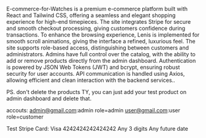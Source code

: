 E-commerce-for-Watches is a premium e-commerce platform built with React and Tailwind CSS, offering a seamless and elegant shopping experience for high-end timepieces. The site integrates Stripe for secure and smooth checkout processing, giving customers confidence during transactions. To enhance the browsing experience, Lenis is implemented for smooth scroll animations, giving the interface a refined, luxurious feel. The site supports role-based access, distinguishing between customers and administrators. Admins have full control over the catalog, with the ability to add or remove products directly from the admin dashboard. Authentication is powered by JSON Web Tokens (JWT) and bcrypt, ensuring robust security for user accounts. API communication is handled using Axios, allowing efficient and clean interaction with the backend services..


PS. don't delete the products TY, you can just add your test product on admin dashboard and delete that.

accouts: 
admin@gmail.com:admin       role=admin
user@gmail.com:user         role=customer


Test Stripe Card:
Visa	4242424242424242	Any 3 digits	Any future date

